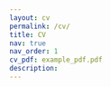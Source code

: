 ```yaml
---
layout: cv
permalink: /cv/
title: CV
nav: true
nav_order: 1
cv_pdf: example_pdf.pdf
description: 
---
```


